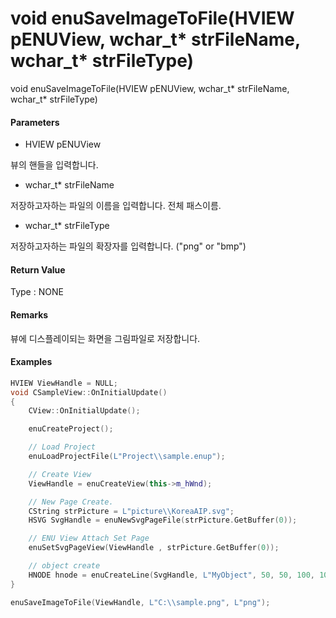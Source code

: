 # void enuSaveImageToFile\(HVIEW pENUView, wchar\_t\* strFileName, wchar\_t\* strFileType\)

void enuSaveImageToFile\(HVIEW pENUView, wchar\_t\* strFileName, wchar\_t\* strFileType\)

#### Parameters

* HVIEW pENUView

뷰의 핸들을 입력합니다.

* wchar\_t\* strFileName

저장하고자하는 파일의 이름을 입력합니다. 전체 패스이름.

* wchar\_t\* strFileType

저장하고자하는 파일의 확장자를 입력합니다. \("png" or "bmp"\)

#### Return Value

Type : NONE

#### Remarks

뷰에 디스플레이되는 화면을 그림파일로 저장합니다.

#### Examples

```cpp
HVIEW ViewHandle = NULL; 
void CSampleView::OnInitialUpdate() 
{ 
    CView::OnInitialUpdate(); 

    enuCreateProject(); 

    // Load Project
    enuLoadProjectFile(L"Project\\sample.enup"); 

    // Create View
    ViewHandle = enuCreateView(this->m_hWnd); 

    // New Page Create. 
    CString strPicture = L"picture\\KoreaAIP.svg"; 
    HSVG SvgHandle = enuNewSvgPageFile(strPicture.GetBuffer(0)); 

    // ENU View Attach Set Page 
    enuSetSvgPageView(ViewHandle , strPicture.GetBuffer(0)); 

    // object create
    HNODE hnode = enuCreateLine(SvgHandle, L"MyObject", 50, 50, 100, 100, 0, 0);
}

enuSaveImageToFile(ViewHandle, L"C:\\sample.png", L"png");
```



